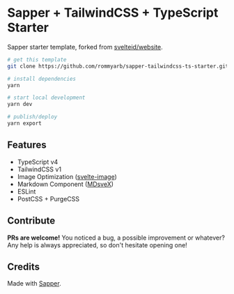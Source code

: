 # Sapper + TailwindCSS + TypeScript Starter

Sapper starter template, forked from [svelteid/website](https://github.com/svelteid/website).

```bash
# get this template
git clone https://github.com/rommyarb/sapper-tailwindcss-ts-starter.git

# install dependencies
yarn

# start local development
yarn dev

# publish/deploy
yarn export
```

## Features
- TypeScript v4
- TailwindCSS v1
- Image Optimization ([svelte-image](https://github.com/matyunya/svelte-image))
- Markdown Component ([MDsveX](https://github.com/pngwn/MDsveX))
- ESLint
- PostCSS + PurgeCSS


## Contribute
**PRs are welcome!** You noticed a bug, a possible improvement or whatever? Any help is always appreciated, so don't hesitate opening one!

## Credits
Made with [Sapper](https://sapper.svelte.dev).
